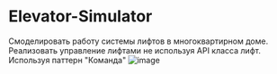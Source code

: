 # Elevator-Simulator
Смоделировать работу системы лифтов в многоквартирном доме.
Реализовать управление лифтами не используя API класса лифт.
Используя паттерн "Команда"
![image](https://github.com/user-attachments/assets/29179003-a3e7-492b-9237-0e638b48c682)
